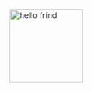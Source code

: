<img width="130px" src="https://media.giphy.com/media/H6E7CjSrSVWhgEV7E8/giphy.gif" alt="hello frind">

<!--
**georginapuig/georginapuig** is a ✨ _special_ ✨ repository because its `README.md` (this file) appears on your GitHub profile.

### Hi there 👋

Here are some ideas to get you started:

- 🔭 I’m currently working on ...
- 🌱 I’m currently learning ...
- 👯 I’m looking to collaborate on ...
- 🤔 I’m looking for help with ...
- 💬 Ask me about ...
- 📫 How to reach me: ...
- 😄 Pronouns: ...
- ⚡ Fun fact: ...
-->
